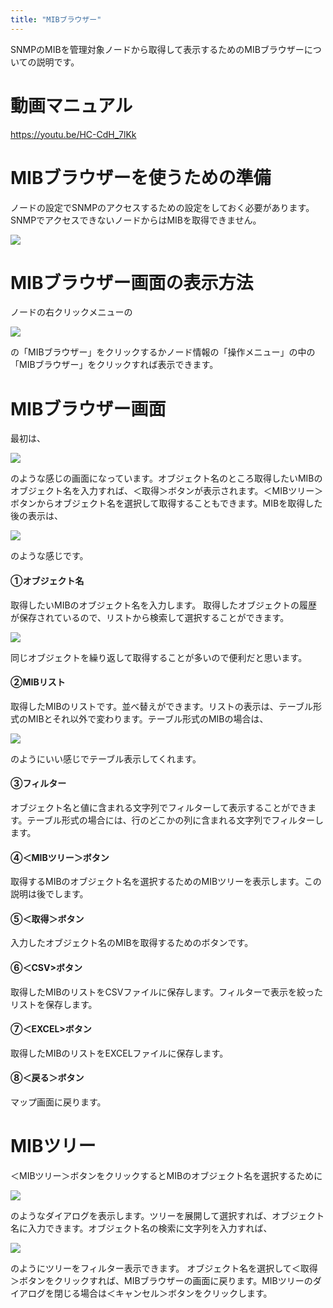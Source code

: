 ```yaml
---
title: "MIBブラウザー"
---
```


SNMPのMIBを管理対象ノードから取得して表示するためのMIBブラウザーについての説明です。

# 動画マニュアル

https://youtu.be/HC-CdH_7lKk

# MIBブラウザーを使うための準備
ノードの設定でSNMPのアクセスするための設定をしておく必要があります。SNMPでアクセスできないノードからはMIBを取得できません。

![](/images/books/twsnmpfc-manual/2023-01-04_21-21-41.png)

# MIBブラウザー画面の表示方法

ノードの右クリックメニューの

![](/images/books/twlogaian-manual/1638392380438-zJszsm9edi.png)

の「MIBブラウザー」をクリックするかノード情報の「操作メニュー」の中の「MIBブラウザー」をクリックすれば表示できます。

# MIBブラウザー画面

最初は、

![](/images/books/twlogaian-manual/1638392496135-4sVt2q78mk.png)

のような感じの画面になっています。オブジェクト名のところ取得したいMIBのオブジェクト名を入力すれば、＜取得＞ボタンが表示されます。＜MIBツリー＞ボタンからオブジェクト名を選択して取得することもできます。MIBを取得した後の表示は、

![](/images/books/twlogaian-manual/1638392803874-CnzcKFw0Hk.png)

のような感じです。

#### ①オブジェクト名
取得したいMIBのオブジェクト名を入力します。
取得したオブジェクトの履歴が保存されているので、リストから検索して選択することができます。

![](/images/books/twlogaian-manual/1638393024418-I12grDijGr.png)

同じオブジェクトを繰り返して取得することが多いので便利だと思います。

#### ②MIBリスト
取得したMIBのリストです。並べ替えができます。リストの表示は、テーブル形式のMIBとそれ以外で変わります。テーブル形式のMIBの場合は、

![](/images/books/twlogaian-manual/1638393236299-ZxJWTKGsDn.png)

のようにいい感じでテーブル表示してくれます。

#### ③フィルター
オブジェクト名と値に含まれる文字列でフィルターして表示することができます。テーブル形式の場合には、行のどこかの列に含まれる文字列でフィルターします。

#### ④＜MIBツリー＞ボタン
取得するMIBのオブジェクト名を選択するためのMIBツリーを表示します。この説明は後でします。

#### ⑤＜取得＞ボタン
入力したオブジェクト名のMIBを取得するためのボタンです。

#### ⑥＜CSV>ボタン
取得したMIBのリストをCSVファイルに保存します。フィルターで表示を絞ったリストを保存します。

#### ⑦＜EXCEL>ボタン
取得したMIBのリストをEXCELファイルに保存します。

#### ⑧＜戻る＞ボタン
マップ画面に戻ります。

# MIBツリー
＜MIBツリー＞ボタンをクリックするとMIBのオブジェクト名を選択するために

![](/images/books/twsnmpfc-manual/2023-01-04_21-32-13.png)

のようなダイアログを表示します。ツリーを展開して選択すれば、オブジェクト名に入力できます。オブジェクト名の検索に文字列を入力すれば、

![](/images/books/twsnmpfc-manual/2023-01-04_21-35-49.png)

のようにツリーをフィルター表示できます。
オブジェクト名を選択して＜取得＞ボタンをクリックすれば、MIBブラウザーの画面に戻ります。MIBツリーのダイアログを閉じる場合は＜キャンセル＞ボタンをクリックします。

